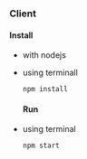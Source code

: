 ### Client

#### Install

- with nodejs
- using terminall

  ```
  npm install
  ```
  #### Run
- using terminal

  ```
  npm start
  ```
